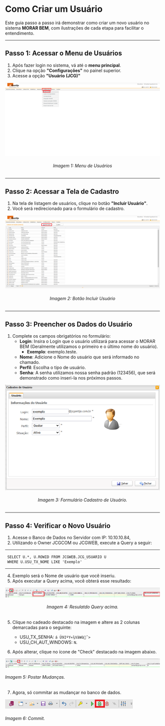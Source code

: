 # **Como Criar um Usuário**

Este guia passo a passo irá demonstrar como criar um novo usuário no sistema **MORAR BEM**, com ilustrações de cada etapa para facilitar o entendimento.

---

## **Passo 1: Acessar o Menu de Usuários**
1. Após fazer login no sistema, vá até o **menu principal**.
2. Clique na opção **"Configurações"** no painel superior.
3. Acesse a opção **"Usuário (JCG)"** 

<p><div align="center">
  <img src="/docs/assets/criar-usuario/1.png" alt="Menu de Usuários">
  <h6>Imagem 1: Menu de Usuários</h6>
</div></p>

---

## **Passo 2: Acessar a Tela de Cadastro**
1. Na tela de listagem de usuários, clique no botão **"Incluir Usuário"**.
2. Você será redirecionado para o formulário de cadastro.

<p>
  <div align="center">
    <img src="/docs/assets/criar-usuario/2.png" alt="Botão Incluir Usuário">
    <h6>Imagem 2: Botão Incluir Usuário</h6>
  </div>
</p>

---

## **Passo 3: Preencher os Dados do Usuário**
1. Complete os campos obrigatórios no formulário:
   - **Login**: Insira o Login que o usuário utilizará para acessar o MORAR BEM (Geralmente utilizamos o primeiro e o último nome do usuário).
      - **Exemplo**: exemplo.teste.
   - **Nome**: Adicione o Nome do usuário que será informado no chamado.
   - **Perfil**: Escolha o tipo de usuário.
   - **Senha**:  A senha utilizamos nossa senha padrão (123456), que será demonstrado como inseri-la nos próximos passos.

<p><div align="center">
  <img src="/docs/assets/criar-usuario/3.png" alt="Formulário Cadastro de Usuário">
  <h6>Imagem 3: Formulário Cadastro de Usuário.</h6>
</div></p>

---

## **Passo 4: Verificar o Novo Usuário**
1. Acesse o Banco de Dados no Servidor com IP: 10.10.10.84,
2. Utilizando o Owner JCGCOM ou JCGWEB, execute a Query a seguir:
---
     SELECT U.*, U.ROWID FROM JCGWEB.JCG_USUARIO U 
     WHERE U.USU_TX_NOME LIKE 'Exemplo'
---
4. Exemplo será o Nome de usuário que você inseriu.
5. Após executar a Query acima, você obterá esse resultado: 

<p><div align="center">
  <img src="/docs/assets/criar-usuario/4.png" alt="Resulatdo Query acima">
  <h6>Imagem 4: Resulatdo Query acima.</h6>
</div></p>

5. Clique no cadeado destacado na imagem e altere as 2 colunas demarcadas para o seguinte:
   - USU_TX_SENHA: ```á
Ü9IºY«¾VàWòˆ>```
   - USU_CH_AUT_WINDOWS: ```N```.

6. Após alterar, clique no ícone de "Check" destacado na imagem abaixo.
   <p><div align="center">
  <img src="/docs/assets/criar-usuario/5.png" alt="Postar Mudanças">
  <h6>Imagem 5: Postar Mudanças.</h6>
</div></p>

7. Agora, só commitar as mudançar no banco de dados.
   <p><div align="center">
  <img src="/docs/assets/criar-usuario/6.png" alt="Commit">
  <h6>Imagem 6: Commit.</h6>
</div></p>